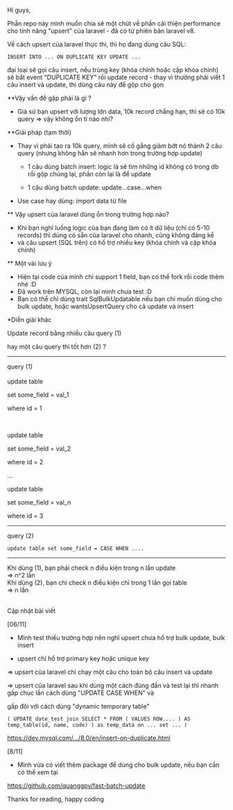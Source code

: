 Hi guys, 

Phần repo này mình muốn chia sẽ một chút về phần cải thiện performance cho tính năng "upsert" của laravel - đã có từ phiên bản laravel v8.

Về cách upsert của laravel thực thi, thì họ đang dùng câu SQL: 

`
INSERT INTO ... ON DUPLICATE KEY UPDATE ...
`

đại loại sẽ gọi câu insert, nếu trùng key (khóa chính hoặc cặp khóa chính) sẽ bắt event "DUPLICATE KEY" rồi update record - thay vì thường phải viết 1 câu insert và update, thì dùng câu này để gộp cho gọn

**Vậy vấn đề gặp phải là gì ?

- Giả sử bạn upsert với lượng lớn data, 10k record chẳng hạn, thì sẽ có 10k query => vậy không ổn tí nào nhỉ?

**Giải pháp (tạm thời)

- Thay vì phải tạo ra 10k query, mình sẽ cố gắng giảm bớt nó thành 2 câu query (nhưng không hẳn sẽ nhanh hơn trong trường hợp update)
  + 1 câu dùng batch insert: logic là sẽ tìm những id không có trong db rồi gộp chúng lại, phần còn lại là để update
  
  + 1 câu dùng batch update: update...case...when

- Use case hay dùng: import data từ file

** Vậy upsert của laravel dùng ổn trong trường hợp nào?

- Khi bạn nghĩ luồng logic của bạn đang làm có ít dữ liệu (chỉ có 5-10 records) thì dùng có sẵn của laravel cho nhanh, cũng không đáng kể
- và câu upsert (SQL trên) có hổ trợ nhiều key (khóa chính và cặp khóa chính) 

** Một vài lưu ý
- Hiện tại code của mình chỉ support 1 field, bạn có thể fork rồi code thêm nhé :D
- Đã work trên MYSQL, còn lại mình chưa test :D
- Bạn có thể chỉ dùng trait SqlBulkUpdatable nếu bạn chỉ muốn dùng cho bulk update, hoặc wantsUpsertQuery cho cả update và insert

*Diễn giải khác

Update record bằng nhiều câu query (1)

hay một câu query thì tốt hơn (2) ?

---------------------------------------------------------------------------------------------

query (1)
<br>
<br>
  update table

  set some_field = val_1

  where id = 1

  <br>

  update table

  set some_field = val_2

  where id = 2

  ...

  update table

  set some_field = val_n

  where id = 3

---------------------------------------------------------------------------------------------

query (2)

`
  update table
  set some_field = CASE WHEN ....
`

---------------------------------------------------------------------------------------------
Khi dùng (1), bạn phải check n điều kiện trong n lần update<br>
=> n^2 lần
<br>
Khi dùng (2), bạn chỉ check n điều kiện chỉ trong 1 lần gọi table<br>
=> n lần
<br><br>


Cập nhật bài viết 

[06/11]

- Mình test thiếu trường hợp nên nghĩ upsert chưa hổ trợ bulk update, bulk insert

- upsert chỉ hổ trợ primary key hoặc unique key

=> upsert của laravel chỉ chạy một câu cho toàn bộ câu insert và update

=> upsert của laravel sau khi dùng một cách đúng đắn và test lại thì nhanh gấp chục lần cách dùng "UPDATE CASE WHEN" và

gấp đôi với cách dùng "dynamic temporary table"

`(
  UPDATE date_test
  join
    SELECT *
    FROM (
        VALUES
        ROW....
      ) AS temp_table(id, name, code)
    ) as temp_data
  on ...
  set ...
)`

https://dev.mysql.com/.../8.0/en/insert-on-duplicate.html

[8/11]

- Mình vừa có viết thêm package để dùng cho bulk update, nếu bạn cần có thể xem tại

https://github.com/quanggpv/fast-batch-update


Thanks for reading, happy coding
